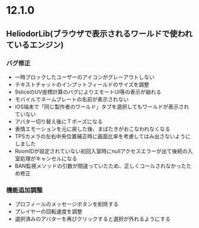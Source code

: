 # 12.1.0

## HeliodorLib(ブラウザで表示されるワールドで使われているエンジン)

### バグ修正
- 一時ブロックしたユーザーのアイコンがグレーアウトしない
- テキストチャットのインプットフィールドのサイズを調整
- 9sliceのUV座標計算のバグによりエモートUI等の表示が崩れる
- モバイルでネームプレートの名前が表示されない
- iOS端末で「同じ製作者のワールド」タブを選択してもワールドが表示されていない
- アバター切り替え後にＴポーズになる
- 表情エモーションを元に戻した後、まばたきがおこなわれなくなる
- TPSカメラの左右中央位置補正時に画面比率を考慮してはみ出さないようにしました
- RoomIDが設定されていない初回入室時にnullアクセスエラーが出て後続の入室処理がキャンセルになる
- BAN監視メソッドの引数が間違っていたため、正しくコールされなかったため修正

### 機能追加調整
- プロフィールのメッセージボタンを削除する
- プレイヤーの回転速度を調整
- 選択済みのアバターを再びクリックすると選択が外れるようにする
